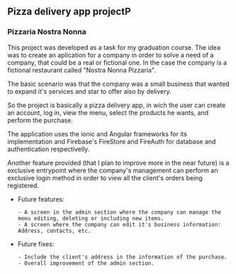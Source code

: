 ## Pizza delivery app projectP
### Pizzaria Nostra Nonna

This project was developed as a task for my graduation course. The idea was to create an aplication for a company in order to solve a need of a company, that could be a real or fictional one.
In the case the company is a fictional restaurant called "Nostra Nonna Pizzaria".

The basic scenario was that the company was a small business that wanted to expand it's services and star to offer also by delivery.

So the project is basically a pizza delivery app, in wich the user can create an account, log in, view the menu, select the products he wants, and perform the purchase.

The application uses the ionic and Angular frameworks for its implementation and Firebase's FireStore and FireAuth for database and authentication respectivelly.

Another feature provided (that I plan to improve more in the near future) is a exclusive entrypoint where the company's management can perform an exclusive login method in order to view all the client's orders being registered.

- Future features:

      - A screen in the admin section where the company can manage the menu editing, deleting or including new items.
      - A screen where the company can edit it's business information: Address, contacts, etc.


- Future fixes:

      - Include the client's address in the information of the purchase.
      - Overall improvement of the admin section.
